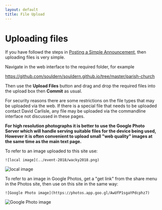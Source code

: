```yaml
---
layout: default
title: File Upload
---
```


# Uploading files

If you have followd the steps in [Posting a Simple Announcement](simple-posting),
then uploading files is very simple.

Navigate in the web interface to the required folder, for example

https://github.com/souldern/souldern.github.io/tree/master/parish-church

Then use the **Upload Files** button and drag and drop the required
files into the upload box then **Commit** as usual.

For security reasons there are some restrictions on the file types
that may be uploaded via the web. If there is a special file that needs
to be uploaded contact David Carlisle, any file may be uploaded via
the commandline interface not discussed in these pages.


**For high resolution photographs it is better to use the Google Photo
Server which will handle serving suitable files for the device being
used, However it is often convenient to upload small "web quality"
images at the same time as the main text page.**

To refer to an image uploaded to this site use: 

`![local image](../event-2018/wacky2018.png)`

![local image](../event-2018/wacky2018.png)

To refer to an image in Google Photos, get a "get link" from the share
menu in the Photos site, then use on this site in the same way:

`![Google Photo image](https://photos.app.goo.gl/AwUfP1sgaYPdcphz7)`

![Google Photo image](https://photos.app.goo.gl/AwUfP1sgaYPdcphz7)

